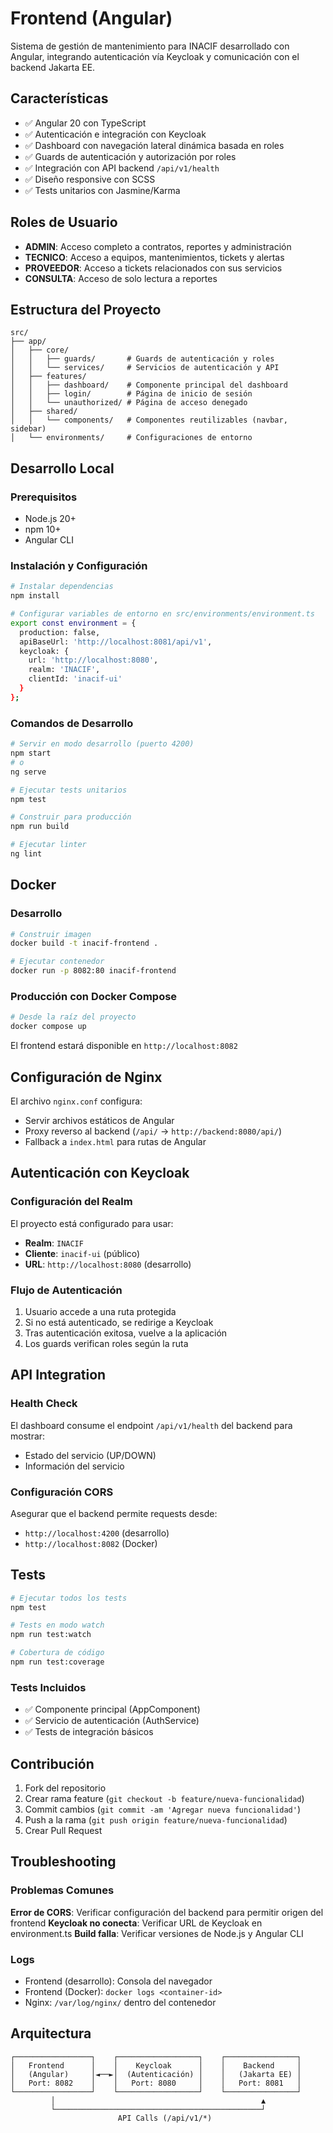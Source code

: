 # Frontend (Angular)

Sistema de gestión de mantenimiento para INACIF desarrollado con Angular, integrando autenticación vía Keycloak y comunicación con el backend Jakarta EE.

## Características

- ✅ Angular 20 con TypeScript
- ✅ Autenticación e integración con Keycloak
- ✅ Dashboard con navegación lateral dinámica basada en roles
- ✅ Guards de autenticación y autorización por roles
- ✅ Integración con API backend `/api/v1/health`
- ✅ Diseño responsive con SCSS
- ✅ Tests unitarios con Jasmine/Karma

## Roles de Usuario

- **ADMIN**: Acceso completo a contratos, reportes y administración
- **TECNICO**: Acceso a equipos, mantenimientos, tickets y alertas
- **PROVEEDOR**: Acceso a tickets relacionados con sus servicios
- **CONSULTA**: Acceso de solo lectura a reportes

## Estructura del Proyecto

```
src/
├── app/
│   ├── core/
│   │   ├── guards/       # Guards de autenticación y roles
│   │   └── services/     # Servicios de autenticación y API
│   ├── features/
│   │   ├── dashboard/    # Componente principal del dashboard
│   │   ├── login/        # Página de inicio de sesión
│   │   └── unauthorized/ # Página de acceso denegado
│   ├── shared/
│   │   └── components/   # Componentes reutilizables (navbar, sidebar)
│   └── environments/     # Configuraciones de entorno
```

## Desarrollo Local

### Prerequisitos

- Node.js 20+
- npm 10+
- Angular CLI

### Instalación y Configuración

```bash
# Instalar dependencias
npm install

# Configurar variables de entorno en src/environments/environment.ts
export const environment = {
  production: false,
  apiBaseUrl: 'http://localhost:8081/api/v1',
  keycloak: { 
    url: 'http://localhost:8080', 
    realm: 'INACIF', 
    clientId: 'inacif-ui' 
  }
};
```

### Comandos de Desarrollo

```bash
# Servir en modo desarrollo (puerto 4200)
npm start
# o
ng serve

# Ejecutar tests unitarios
npm test

# Construir para producción
npm run build

# Ejecutar linter
ng lint
```

## Docker

### Desarrollo
```bash
# Construir imagen
docker build -t inacif-frontend .

# Ejecutar contenedor
docker run -p 8082:80 inacif-frontend
```

### Producción con Docker Compose
```bash
# Desde la raíz del proyecto
docker compose up
```

El frontend estará disponible en `http://localhost:8082`

## Configuración de Nginx

El archivo `nginx.conf` configura:
- Servir archivos estáticos de Angular
- Proxy reverso al backend (`/api/` → `http://backend:8080/api/`)
- Fallback a `index.html` para rutas de Angular

## Autenticación con Keycloak

### Configuración del Realm

El proyecto está configurado para usar:
- **Realm**: `INACIF`
- **Cliente**: `inacif-ui` (público)
- **URL**: `http://localhost:8080` (desarrollo)

### Flujo de Autenticación

1. Usuario accede a una ruta protegida
2. Si no está autenticado, se redirige a Keycloak
3. Tras autenticación exitosa, vuelve a la aplicación
4. Los guards verifican roles según la ruta

## API Integration

### Health Check

El dashboard consume el endpoint `/api/v1/health` del backend para mostrar:
- Estado del servicio (UP/DOWN)
- Información del servicio

### Configuración CORS

Asegurar que el backend permite requests desde:
- `http://localhost:4200` (desarrollo)
- `http://localhost:8082` (Docker)

## Tests

```bash
# Ejecutar todos los tests
npm test

# Tests en modo watch
npm run test:watch

# Cobertura de código
npm run test:coverage
```

### Tests Incluidos

- ✅ Componente principal (AppComponent)
- ✅ Servicio de autenticación (AuthService)
- ✅ Tests de integración básicos

## Contribución

1. Fork del repositorio
2. Crear rama feature (`git checkout -b feature/nueva-funcionalidad`)
3. Commit cambios (`git commit -am 'Agregar nueva funcionalidad'`)
4. Push a la rama (`git push origin feature/nueva-funcionalidad`)
5. Crear Pull Request

## Troubleshooting

### Problemas Comunes

**Error de CORS**: Verificar configuración del backend para permitir origen del frontend
**Keycloak no conecta**: Verificar URL de Keycloak en environment.ts
**Build falla**: Verificar versiones de Node.js y Angular CLI

### Logs

- Frontend (desarrollo): Consola del navegador
- Frontend (Docker): `docker logs <container-id>`
- Nginx: `/var/log/nginx/` dentro del contenedor

## Arquitectura

```
┌─────────────────┐    ┌──────────────────┐    ┌────────────────┐
│   Frontend      │    │    Keycloak      │    │    Backend     │
│   (Angular)     │◄──►│  (Autenticación) │    │   (Jakarta EE) │
│   Port: 8082    │    │   Port: 8080     │    │   Port: 8081   │
└─────────────────┘    └──────────────────┘    └────────────────┘
         │                                              ▲
         └──────────────────────────────────────────────┘
                        API Calls (/api/v1/*)
```
